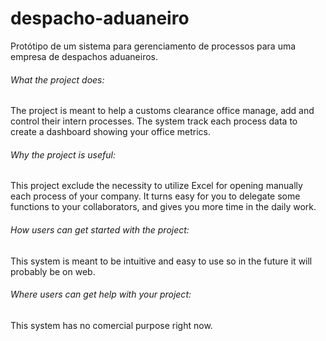 # despacho-aduaneiro
Protótipo de um sistema para gerenciamento de processos para uma empresa de despachos aduaneiros.
###### What the project does:
The project is meant to help a customs clearance office manage, add and control their intern processes. The system track each process data to create a dashboard showing your office metrics.
###### Why the project is useful:
This project exclude the necessity to utilize Excel for opening manually each process of your company. It turns easy for you to delegate some functions to your collaborators, and gives you more time in the daily work.
###### How users can get started with the project:
This system is meant to be intuitive and easy to use so in the future it will probably be on web.
###### Where users can get help with your project:
This system has no comercial purpose right now.
